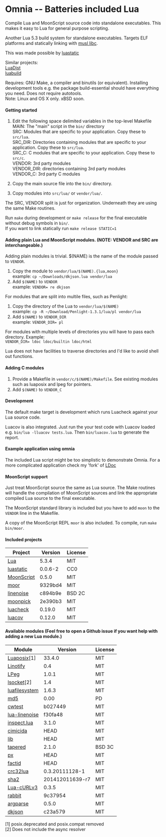 Omnia -- Batteries included Lua
=====

Compile Lua and MoonScript source code into standalone executables. This makes it easy to Lua for general purpose scripting.

Another Lua 5.3 build system for standalone executables. Targets ELF platforms and statically linking with [musl libc](http://www.musl-libc.org/).

This was made possible by [luastatic](https://github.com/ers35/luastatic)

Similar projects:<br>
[LuaDist](http://luadist.org/)<br/>
[luabuild](https://github.com/stevedonovan/luabuild)

Requires: GNU Make, a compiler and binutils (or equivalent). Installing development tools e.g. the package build-essential should have everything you need. Does not require autotools.<br/>
Note: Linux and OS X only. xBSD soon.

#### Getting started

1. Edit the following space delimited variables in the top-level Makefile<br/>
     MAIN: The "main" script in the `bin/` directory<br/>
     SRC: Modules that are specific to your application. Copy these to `src/lua`. <br/>
     SRC_DIR: Directories containing modules that are specific to your application. Copy these to `src/lua`.</br>
     SRC_C: C modules that are specific to your application. Copy these to `src/c`.<br/>
     VENDOR: 3rd party modules<br/>
     VENDOR_DIR: directories containing 3rd party modules<br/>
     VENDOR_C: 3rd party C modules<br/>

2. Copy the main source file into the `bin/` directory.

3. Copy modules into `src/lua/` or `vendor/lua/`.

The SRC, VENDOR split is just for organization. Underneath they are using the same Make routines.

Run `make` during development or `make release` for the final executable without debug symbols in `bin/`.<br/>
If you want to link statically run `make release STATIC=1`<br/>


#### Adding plain Lua and MoonScript modules. (NOTE: VENDOR and SRC are interchangeable.)

Adding plain modules is trivial. $(NAME) is the name of the module passed to `VENDOR`.

1. Copy the module to `vendor/lua/$(NAME).{lua,moon}`<br/>
  example: `cp ~/Downloads/dkjson.lua vendor/lua`
1. Add `$(NAME)` to `VENDOR`<br/>
  example: `VENDOR= re dkjson`

For modules that are split into multile files, such as Penlight:

1. Copy the directory of the Lua to `vendor/lua/$(NAME)`<br/>
  example: `cp -R ~/Download/Penlight-1.3.1/lua/pl vendor/lua`
1. Add `$(NAME)` to `VENDOR_DIR`<br/>
  example: `VENDOR_DIR= pl`

For modules with multiple levels of directories you will have to pass each directory. Example:<br/>
  `VENDOR_DIR= ldoc ldoc/builtin ldoc/html`

Lua does not have facilities to traverse directories and I'd like to avoid shell out functions.

#### Adding C modules

1. Provide a Makefile in `vendor/c/$(NAME)/Makefile`. See existing modules such as luaposix and lpeg for pointers.
1. Add `$(NAME)` to `VENDOR_C`

#### Development

The default make target is development which runs Luacheck against your Lua source code.

Luacov is also integrated. Just run the your test code with Luacov loaded e.g. `bin/lua -lluacov tests.lua`. Then `bin/luacov.lua` to generate the report.

#### Example application using omnia

The included Lua script might be too simplistic to demonstrate Omnia. For a more complicated application check my 'fork' of [LDoc](https://github.com/tongson/LDoc)

#### MoonScript support

Just treat MoonScript source the same as Lua source. The Make routines will handle the compilation of MoonScript sources and link the appropriate compiled Lua source to the final executable.

The MoonScript standard library is included but you have to add `moon` to the `VENDOR` line in the Makefile.

A copy of the MoonScript REPL `moor` is also included. To compile, run `make bin/moor`.

#### Included projects

Project                                                     | Version         | License
------------------------------------------------------------|-----------------|---------
[Lua](http://www.lua.org)                                   | 5.3.4           | MIT
[luastatic](https://github.com/ers35/luastatic)             | 0.0.6-2         | CC0
[MoonScript](http://moonscript.org)                         | 0.5.0           | MIT
[moor](https://github.com/Nymphium/moor)                    | 9329bd4         | MIT
[linenoise](http://github.com/antirez/linenoise)            | c894b9e         | BSD 2C
[moonpick](https://github.com/nilnor/moonpick)              | 2e390b3         | MIT
[luacheck](https://github.com/mpeterv/luacheck)             | 0.19.0          | MIT
[luacov](https://github.com/keplerproject/luacov)           | 0.12.0          | MIT

#### Available modules (Feel free to open a Github issue if you want help with adding a new Lua module.)

Module                                                          | Version         | License
----------------------------------------------------------------|-----------------|---------
[Luaposix](https://github.com/luaposix/luaposix)[1]             | 33.4.0          | MIT
[Linotify](https://github.com/hoelzro/linotify)                 | 0.4             | MIT
[LPeg](http://www.inf.puc-rio.br/~roberto/lpeg/)                | 1.0.1           | MIT
[lsocket](http://tset.de/lsocket/)[2]                           | 1.4             | MIT
[luafilesystem](https://github.com/keplerproject/luafilesystem) | 1.6.3           | MIT
[md5](http://www.rjek.com/luahash-0.00.tar.bz2)                 | 0.00            | PD
[cwtest](https://github.com/catwell/cwtest)                     | b027449         | MIT
[lua-linenoise](https://github.com/hoelzro/lua-linenoise)       | f30fa48         | MIT
[inspect.lua](https://github.com/kikito/inspect.lua)            | 3.1.0           | MIT
[cimicida](https://github.com/Configi/configi)                  | HEAD            | MIT
[lib](https://github.com/Configi/configi)                       | HEAD            | MIT
[tapered](https://bitbucket.org/telemachus/tapered)             | 2.1.0           | BSD 3C
[px](https://github.com/Configi/configi)                        | HEAD            | MIT
[factid](https://github.com/Configi/configi)                    | HEAD            | MIT
[crc32lua](https://github.com/davidm/lua-digest-crc32lua)       | 0.3.20111128-1  | MIT
[sha2](http://lua-users.org/wiki/SecureHashAlgorithm)           | 201412011639-r7 | MIT
[Lua-cURLv3](https://github.com/Lua-cURL/Lua-cURLv3)            | 0.3.5           | MIT
[rabbit](https://github.com/philanc/plc)                        | 9c37954         | MIT
[argparse](https://github.com/mpeterv/argparse)                 | 0.5.0           | MIT
[dkjson](http://dkolf.de/src/dkjson-lua.fsl/home)               | c23a579         | MIT


[1] posix.deprecated and posix.compat removed<br/>
[2] Does not include the async resolver<br/>
